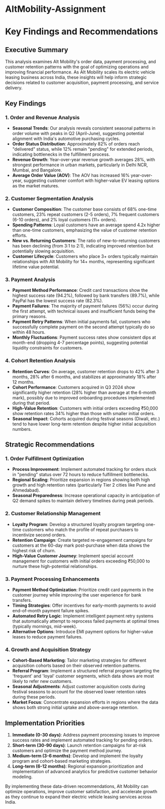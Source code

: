 # AltMobility-Assignment
# Key Findings and Recommendations

## Executive Summary

This analysis examines Alt Mobility's order data, payment processing, and customer retention patterns with the goal of optimizing operations and improving financial performance. As Alt Mobility scales its electric vehicle leasing business across India, these insights will help inform strategic decisions related to customer acquisition, payment processing, and service delivery.

## Key Findings

### 1. Order and Revenue Analysis

- **Seasonal Trends**: Our analysis reveals consistent seasonal patterns in order volume with peaks in Q2 (April-June), suggesting potential alignment with India's automotive purchasing cycles.
- **Order Status Distribution**: Approximately 82% of orders reach "delivered" status, while 12% remain "pending" for extended periods, indicating bottlenecks in the fulfillment process.
- **Revenue Growth**: Year-over-year revenue growth averages 28%, with strongest performance in urban markets, particularly in Delhi NCR, Mumbai, and Bangalore.
- **Average Order Value (AOV)**: The AOV has increased 16% year-over-year, suggesting customer comfort with higher-value EV leasing options as the market matures.

### 2. Customer Segmentation Analysis

- **Customer Composition**: The customer base consists of 68% one-time customers, 23% repeat customers (2-5 orders), 7% frequent customers (6-10 orders), and 2% loyal customers (11+ orders).
- **Spending Patterns**: Loyal customers have an average spend 4.2x higher than one-time customers, emphasizing the value of customer retention efforts.
- **New vs. Returning Customers**: The ratio of new-to-returning customers has been declining (from 3:1 to 2:1), indicating improved retention but potentially slowing acquisition.
- **Customer Lifecycle**: Customers who place 3+ orders typically maintain relationships with Alt Mobility for 14+ months, representing significant lifetime value potential.

### 3. Payment Analysis

- **Payment Method Performance**: Credit card transactions show the highest success rate (94.2%), followed by bank transfers (89.7%), while PayPal has the lowest success rate (82.3%).
- **Payment Failures**: The majority of payment failures (56%) occur during the first attempt, with technical issues and insufficient funds being the primary reasons.
- **Payment Retry Patterns**: When initial payments fail, customers who successfully complete payment on the second attempt typically do so within 48 hours.
- **Monthly Fluctuations**: Payment success rates show consistent dips at month-end (dropping 4-7 percentage points), suggesting potential liquidity constraints for customers.

### 4. Cohort Retention Analysis

- **Retention Curves**: On average, customer retention drops to 42% after 3 months, 28% after 6 months, and stabilizes at approximately 18% after 12 months.
- **Cohort Performance**: Customers acquired in Q3 2024 show significantly higher retention (28% higher than average at the 6-month mark), possibly due to improved onboarding procedures implemented during that period.
- **High-Value Retention**: Customers with initial orders exceeding ₹50,000 show retention rates 34% higher than those with smaller initial orders.
- **Seasonal Impact**: Cohorts acquired during festival seasons (Diwali, etc.) tend to have lower long-term retention despite higher initial acquisition numbers.

## Strategic Recommendations

### 1. Order Fulfillment Optimization

- **Process Improvement**: Implement automated tracking for orders stuck in "pending" status over 72 hours to reduce fulfillment bottlenecks.
- **Regional Scaling**: Prioritize expansion in regions showing both high growth and high retention rates (particularly Tier 2 cities like Pune and Ahmedabad).
- **Seasonal Preparedness**: Increase operational capacity in anticipation of Q2 demand spikes to maintain delivery timelines during peak periods.

### 2. Customer Relationship Management

- **Loyalty Program**: Develop a structured loyalty program targeting one-time customers who match the profile of repeat purchasers to incentivize second orders.
- **Retention Campaign**: Create targeted re-engagement campaigns for customers at the 60-day mark post-purchase when data shows the highest risk of churn.
- **High-Value Customer Journey**: Implement special account management for customers with initial orders exceeding ₹50,000 to nurture these high-potential relationships.

### 3. Payment Processing Enhancements

- **Payment Method Optimization**: Prioritize credit card payments in the customer journey while improving the user experience for bank transfers.
- **Timing Strategies**: Offer incentives for early-month payments to avoid end-of-month payment failure spikes.
- **Automated Retry Logic**: Implement intelligent payment retry systems that automatically attempt to reprocess failed payments at optimal times (typically mornings, mid-week).
- **Alternative Options**: Introduce EMI payment options for higher-value leases to reduce payment failures.

### 4. Growth and Acquisition Strategy

- **Cohort-Based Marketing**: Tailor marketing strategies for different acquisition cohorts based on their observed retention patterns.
- **Referral Program**: Implement a structured referral program targeting the 'frequent' and 'loyal' customer segments, which data shows are most likely to refer new customers.
- **Seasonal Adjustments**: Adjust customer acquisition costs during festival seasons to account for the observed lower retention rates during these periods.
- **Market Focus**: Concentrate expansion efforts in regions where the data shows both strong initial uptake and above-average retention.

## Implementation Priorities

1. **Immediate (0-30 days)**: Address payment processing issues to improve success rates and implement automated tracking for pending orders.
2. **Short-term (30-90 days)**: Launch retention campaigns for at-risk customers and optimize the payment method journey.
3. **Medium-term (3-6 months)**: Develop and implement the loyalty program and cohort-based marketing strategies.
4. **Long-term (6-12 months)**: Regional expansion prioritization and implementation of advanced analytics for predictive customer behavior modeling.

By implementing these data-driven recommendations, Alt Mobility can optimize operations, improve customer satisfaction, and accelerate growth as they continue to expand their electric vehicle leasing services across India.
